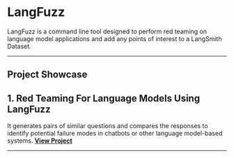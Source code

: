 # LangFuzz

LangFuzz is a command line tool designed to perform red teaming on language model applications and add any points of interest to a LangSmith Dataset.

---
## Project Showcase

## 1. Red Teaming For Language Models Using LangFuzz
It generates pairs of similar questions and compares the responses to identify potential failure modes in chatbots or other language model-based systems. 
[**View Project**](https://github.com/EngineerAbdulQadir/LangFuzz/tree/main/01%20-%20Red_Teaming_For_Language_Models)


---